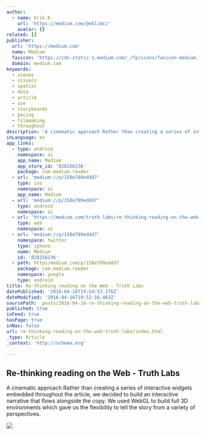 ```yaml
---
author:
  - name: Erik K
    url: 'https://medium.com/@eklimcz'
    avatar: {}
related: []
publisher:
  url: 'https://medium.com'
  name: Medium
  favicon: 'https://cdn-static-1.medium.com/_/fp/icons/favicon-medium.TAS6uQ-Y7kcKgi0xjcYHXw.ico'
  domain: medium.com
keywords:
  - scenes
  - visuals
  - spatial
  - data
  - article
  - use
  - storyboards
  - pacing
  - filmmaking
  - throughout
description: 'A cinematic approach Rather than creating a series of interactive widgets embedded throughout the article, we decided to build an interactive narrative that flows alongside the copy. We used WebGL to build full 3D environments which gave us the flexibility to tell the story from a variety of perspectives.'
inLanguage: en
app_links:
  - type: android
    namespace: ai
    app_name: Medium
    app_store_id: '828256236'
    package: com.medium.reader
  - url: 'medium://p/158e789eddd7'
    type: ios
    namespace: ai
    app_name: Medium
  - url: 'medium://p/158e789eddd7'
    type: android
    namespace: ai
  - url: 'https://medium.com/truth-labs/re-thinking-reading-on-the-web-158e789eddd7'
    type: web
    namespace: ai
  - url: 'medium://p/158e789eddd7'
    namespace: twitter
    type: iphone
    name: Medium
    id: '828256236'
  - path: https/medium.com/p/158e789eddd7
    package: com.medium.reader
    namespace: google
    type: android
title: Re-thinking reading on the Web - Truth Labs
datePublished: '2016-04-16T19:54:53.276Z'
dateModified: '2016-04-16T19:52:16.463Z'
sourcePath: _posts/2016-04-16-re-thinking-reading-on-the-web-truth-labs.md
published: true
inFeed: true
hasPage: true
inNav: false
url: re-thinking-reading-on-the-web-truth-labs/index.html
_type: Article
_context: 'http://schema.org'

---
```

<article style=""><h1>Re-thinking reading on the Web - Truth Labs</h1><p>A cinematic approach Rather than creating a series of interactive widgets embedded throughout the article, we decided to build an interactive narrative that flows alongside the copy. We used WebGL to build full 3D environments which gave us the flexibility to tell the story from a variety of perspectives.</p><img src="https://cdn-images-1.medium.com/max/2000/1*X-PkzQuhE99ljEGoH2mUeQ.jpeg" /></article>